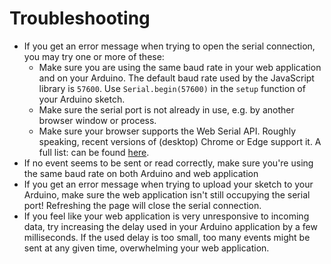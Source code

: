 # Troubleshooting

* If  you get an error message when trying to open the serial connection, you may try one or more of these:
  * Make sure you are using the same baud rate in your web application and on your Arduino. The default baud rate used by the JavaScript library is `57600`. Use `Serial.begin(57600)` in the `setup` function of your Arduino sketch.
  * Make sure the serial port is not already in use, e.g. by another browser window or process.
  * Make sure your browser supports the Web Serial API. Roughly speaking, recent versions of (desktop) Chrome or Edge support it. A full list: can be found [here](https://caniuse.com/web-serial).
* If no event seems to be sent or read correctly, make sure you're using the same baud rate on both Arduino and web application
* If you get an error message when trying to upload your sketch to your Arduino, make sure the web application isn't still occupying the serial port! Refreshing the page will close the serial connection.
* If you feel like your web application is very unresponsive to incoming data, try increasing the delay used in your Arduino application by a few milliseconds. If the used delay is too small, too many events might be sent at any given time, overwhelming your web application.





